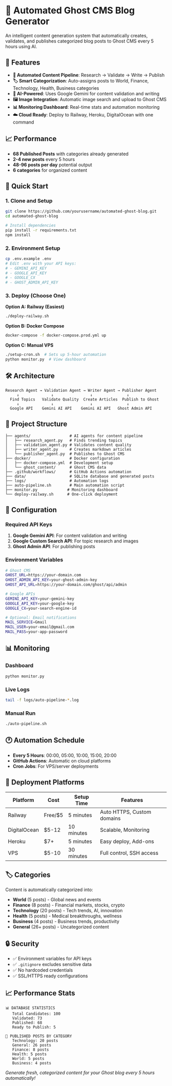 # 🤖 Automated Ghost CMS Blog Generator

An intelligent content generation system that automatically creates, validates, and publishes categorized blog posts to Ghost CMS every 5 hours using AI.

## 🌟 Features

- **🔄 Automated Content Pipeline**: Research → Validate → Write → Publish
- **🏷️ Smart Categorization**: Auto-assigns posts to World, Finance, Technology, Health, Business categories
- **🤖 AI-Powered**: Uses Google Gemini for content validation and writing
- **🖼️ Image Integration**: Automatic image search and upload to Ghost CMS
- **📊 Monitoring Dashboard**: Real-time stats and automation monitoring
- **☁️ Cloud Ready**: Deploy to Railway, Heroku, DigitalOcean with one command

## 📈 Performance

- **68 Published Posts** with categories already generated
- **2-4 new posts** every 5 hours
- **48-96 posts per day** potential output
- **6 categories** for organized content

## 🚀 Quick Start

### 1. Clone and Setup
```bash
git clone https://github.com/yourusername/automated-ghost-blog.git
cd automated-ghost-blog

# Install dependencies
pip install -r requirements.txt
npm install
```

### 2. Environment Setup
```bash
cp .env.example .env
# Edit .env with your API keys:
# - GEMINI_API_KEY
# - GOOGLE_API_KEY  
# - GOOGLE_CX
# - GHOST_ADMIN_API_KEY
```

### 3. Deploy (Choose One)

**Option A: Railway (Easiest)**
```bash
./deploy-railway.sh
```

**Option B: Docker Compose**
```bash
docker-compose -f docker-compose.prod.yml up
```

**Option C: Manual VPS**
```bash
./setup-cron.sh  # Sets up 5-hour automation
python monitor.py  # View dashboard
```

## 🛠️ Architecture

```
Research Agent → Validation Agent → Writer Agent → Publisher Agent
     ↓              ↓                ↓               ↓
  Find Topics   Validate Quality  Create Articles  Publish to Ghost
     ↓              ↓                ↓               ↓
  Google API    Gemini AI API    Gemini AI API   Ghost Admin API
```

## 📂 Project Structure

```
├── agents/                 # AI agents for content pipeline
│   ├── research_agent.py   # Finds trending topics
│   ├── validation_agent.py # Validates content quality
│   ├── writer_agent.py     # Creates markdown articles
│   └── publisher_agent.py  # Publishes to Ghost CMS
├── docker/                 # Docker configuration
│   ├── docker-compose.yml  # Development setup
│   └── ghost_content/      # Ghost CMS data
├── .github/workflows/      # GitHub Actions automation
├── data/                   # SQLite database and generated posts
├── logs/                   # Automation logs
├── auto-pipeline.sh        # Main automation script
├── monitor.py             # Monitoring dashboard
└── deploy-railway.sh      # One-click deployment
```

## 🔧 Configuration

### Required API Keys

1. **Google Gemini API**: For content validation and writing
2. **Google Custom Search API**: For topic research and images
3. **Ghost Admin API**: For publishing posts

### Environment Variables

```bash
# Ghost CMS
GHOST_URL=https://your-domain.com
GHOST_ADMIN_API_KEY=your-ghost-admin-key
GHOST_API_URL=https://your-domain.com/ghost/api/admin

# Google APIs
GEMINI_API_KEY=your-gemini-key
GOOGLE_API_KEY=your-google-key
GOOGLE_CX=your-search-engine-id

# Optional: Email notifications
MAIL_SERVICE=Gmail
MAIL_USER=your-email@gmail.com
MAIL_PASS=your-app-password
```

## 📊 Monitoring

### Dashboard
```bash
python monitor.py
```

### Live Logs
```bash
tail -f logs/auto-pipeline-*.log
```

### Manual Run
```bash
./auto-pipeline.sh
```

## 🕐 Automation Schedule

- **Every 5 Hours**: 00:00, 05:00, 10:00, 15:00, 20:00
- **GitHub Actions**: Automatic on cloud platforms
- **Cron Jobs**: For VPS/server deployments

## 📱 Deployment Platforms

| Platform | Cost | Setup Time | Features |
|----------|------|------------|----------|
| Railway | Free/$5 | 5 minutes | Auto HTTPS, Custom domains |
| DigitalOcean | $5-12 | 10 minutes | Scalable, Monitoring |
| Heroku | $7+ | 5 minutes | Easy deploy, Add-ons |
| VPS | $5-10 | 30 minutes | Full control, SSH access |

## 🏷️ Categories

Content is automatically categorized into:

- **World** (5 posts) - Global news and events
- **Finance** (8 posts) - Financial markets, stocks, crypto
- **Technology** (20 posts) - Tech trends, AI, innovation
- **Health** (5 posts) - Medical breakthroughs, wellness
- **Business** (4 posts) - Business trends, productivity
- **General** (26+ posts) - Uncategorized content

## 🔒 Security

- ✅ Environment variables for API keys
- ✅ `.gitignore` excludes sensitive data
- ✅ No hardcoded credentials
- ✅ SSL/HTTPS ready configurations

## 📈 Performance Stats

```
📊 DATABASE STATISTICS
   Total Candidates: 100
   Validated: 73
   Published: 68
   Ready to Publish: 5

📂 PUBLISHED POSTS BY CATEGORY
   Technology: 20 posts
   General: 26 posts
   Finance: 8 posts
   Health: 5 posts
   World: 5 posts
   Business: 4 posts
```

*Generate fresh, categorized content for your Ghost blog every 5 hours automatically!*
